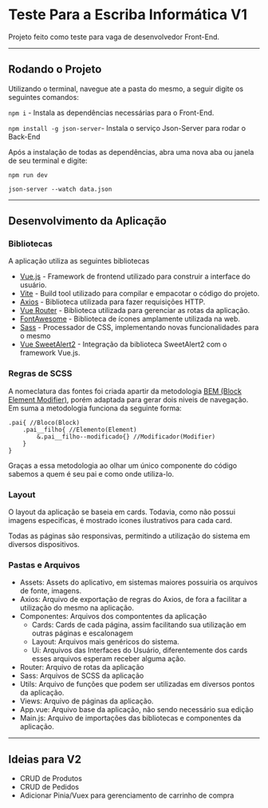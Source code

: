 # Teste Para a Escriba Informática V1

Projeto feito como teste para vaga de desenvolvedor Front-End.

---

## Rodando o Projeto
Utilizando o terminal, navegue ate a pasta do mesmo, a seguir digite os seguintes comandos:

`npm i` - Instala as dependências necessárias para o Front-End.

`npm install -g json-server`- Instala o serviço Json-Server para rodar o Back-End

Após a instalação de todas as dependências, abra uma nova aba ou janela de seu terminal e digite:

`npm run dev` 

`json-server --watch data.json`

---

## Desenvolvimento da Aplicação

### Bibliotecas
A aplicação utiliza as seguintes bibliotecas
- [Vue.js](https://vuejs.org/) - Framework de frontend utilizado para construir a interface do usuário.
- [Vite](https://vitejs.dev/) - Build tool utilizado para compilar e empacotar o código do projeto.
- [Axios](https://axios-http.com/) - Biblioteca utilizada para fazer requisições HTTP.
- [Vue Router](https://router.vuejs.org/) - Biblioteca utilizada para gerenciar as rotas da aplicação.
- [FontAwesome](https://fontawesome.com/) - Biblioteca de ícones amplamente utilizada na web.
- [Sass](https://sass-lang.com/) - Processador de CSS, implementando novas funcionalidades para o mesmo
- [Vue SweetAlert2](https://sweetalert2.github.io/) - Integração da biblioteca SweetAlert2 com o framework Vue.js.

### Regras de SCSS
A nomeclatura das fontes foi criada apartir da metodologia [BEM (Block Element Modifier)](https://getbem.com/introduction/), porém adaptada para gerar dois niveis de navegação. Em suma a metodologia funciona da seguinte forma:

```
.pai{ //Bloco(Block)
    .pai__filho{ //Elemento(Element)
        &.pai__filho--modificado{} //Modificador(Modifier)
    }
}
```

Graças a essa metodologia ao olhar um único componente do código sabemos a quem é seu pai e como onde utiliza-lo.

### Layout
O layout da aplicação se baseia em cards. Todavia, como não possui imagens especificas, é mostrado icones ilustrativos para cada card.

Todas as páginas são responsivas, permitindo a utilização do sistema em diversos dispositivos.

### Pastas e Arquivos
- Assets: Assets do aplicativo, em sistemas maiores possuiria os arquivos de fonte, imagens.
- Axios: Arquivo de exportação de regras do Axios, de fora a facilitar a utilização do mesmo na aplicação.
- Componentes: Arquivos dos compontentes da aplicação
    - Cards: Cards de cada página, assim facilitando sua utilização em outras páginas e escalonagem
    - Layout: Arquivos mais genéricos do sistema.
    - Ui: Arquivos das Interfaces do Usuário, diferentemente dos cards esses arquivos esperam receber alguma ação.
- Router: Arquivo de rotas da aplicação
- Sass: Arquivos de SCSS da aplicação
- Utils: Arquivo de funções que podem ser utilizadas em diversos pontos da aplicação.
- Views: Arquivo de páginas da aplicação.
- App.vue: Arquivo base da aplicação, não sendo necessário sua edição
- Main.js: Arquivo de importações das bibliotecas e componentes da aplicação.

---

## Ideias para V2
- CRUD de Produtos
- CRUD de Pedidos
- Adicionar Pinia/Vuex para gerenciamento de carrinho de compra